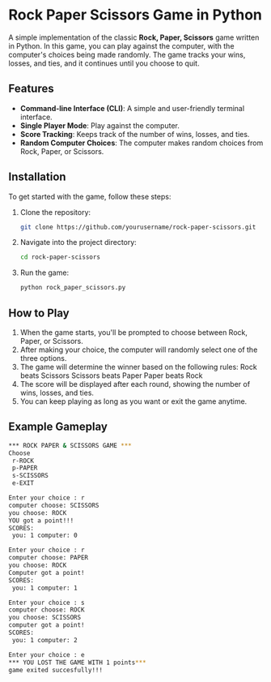 # Rock Paper Scissors Game in Python

A simple implementation of the classic **Rock, Paper, Scissors** game written in Python. In this game, you can play against the computer, with the computer's choices being made randomly. The game tracks your wins, losses, and ties, and it continues until you choose to quit.

## Features
- **Command-line Interface (CLI)**: A simple and user-friendly terminal interface.
- **Single Player Mode**: Play against the computer.
- **Score Tracking**: Keeps track of the number of wins, losses, and ties.
- **Random Computer Choices**: The computer makes random choices from Rock, Paper, or Scissors.

## Installation

To get started with the game, follow these steps:

1. Clone the repository:
   ```bash
   git clone https://github.com/yourusername/rock-paper-scissors.git
2. Navigate into the project directory:
   ```bash
   cd rock-paper-scissors
3. Run the game:
   ```bash
   python rock_paper_scissors.py
## How to Play
1. When the game starts, you'll be prompted to choose between Rock, Paper, or Scissors.
2. After making your choice, the computer will randomly select one of the three options.
3. The game will determine the winner based on the following rules:
Rock beats Scissors
Scissors beats Paper
Paper beats Rock
4. The score will be displayed after each round, showing the number of wins, losses, and ties.
5. You can keep playing as long as you want or exit the game anytime.

## Example Gameplay
```bash
*** ROCK PAPER & SCISSORS GAME ***
Choose
 r-ROCK
 p-PAPER
 s-SCISSORS
 e-EXIT

Enter your choice : r
computer choose: SCISSORS
you choose: ROCK
YOU got a point!!!
SCORES:
 you: 1 computer: 0

Enter your choice : r
computer choose: PAPER
you choose: ROCK
Computer got a point!
SCORES:
 you: 1 computer: 1

Enter your choice : s
computer choose: ROCK
you choose: SCISSORS
computer got a point!
SCORES:
 you: 1 computer: 2

Enter your choice : e
*** YOU LOST THE GAME WITH 1 points***
game exited succesfully!!!
